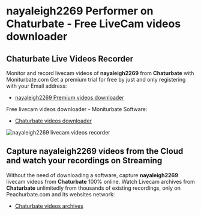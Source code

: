 # nayaleigh2269 Performer on Chaturbate - Free LiveCam videos downloader

## Chaturbate Live Videos Recorder

Monitor and record livecam videos of **nayaleigh2269** from **Chaturbate** with Moniturbate.com
Get a premium trial for free by just and only registering with your Email address:
* [nayaleigh2269 Premium videos downloader](https://moniturbate.com/request-demo-licence-key.html)

Free livecam videos downloader - Moniturbate Software:
* [Chaturbate videos downloader](https://moniturbate.com/moniturbate-download-software.html)

![nayaleigh2269 livecam videos recorder](https://peachurnet.com/templates/moniturbate-software.png)


## Capture nayaleigh2269 videos from the Cloud and watch your recordings on Streaming

Without the need of downloading a software, capture **nayaleigh2269** livecam videos from **Chaturbate** 100% online.
Watch Livecam archives from **Chaturbate** unlimitedly from thousands of existing recordings, only on Peachurbate.com and its websites network:
* [Chaturbate videos archives](https://peachurnet.com/)